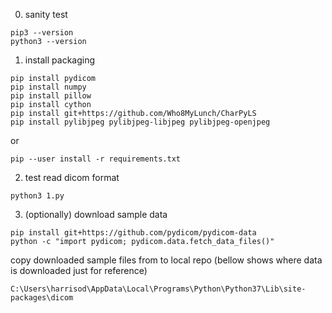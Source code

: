 0. sanity test
```
pip3 --version
python3 --version
```
1. install packaging
```
pip install pydicom
pip install numpy
pip install pillow
pip install cython
pip install git+https://github.com/Who8MyLunch/CharPyLS
pip install pylibjpeg pylibjpeg-libjpeg pylibjpeg-openjpeg
```
or
```
pip --user install -r requirements.txt
```

2. test read dicom format
```
python3 1.py
```


3. (optionally) download sample data
```
pip install git+https://github.com/pydicom/pydicom-data
python -c "import pydicom; pydicom.data.fetch_data_files()"
```
copy downloaded sample files from to local repo (bellow shows where data is downloaded just for reference)
```
C:\Users\harrisod\AppData\Local\Programs\Python\Python37\Lib\site-packages\dicom
```
